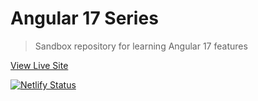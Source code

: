# Angular 17 Series
> Sandbox repository for learning Angular 17 features



[View Live Site](https://hallpass-ng-17-series.netlify.app)

[![Netlify Status](https://api.netlify.com/api/v1/badges/0d4b9fc1-a456-4162-a840-a57246bc9996/deploy-status)](https://app.netlify.com/sites/hallpass-ng-17-series/deploys)